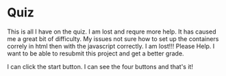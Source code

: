 # Quiz

This is all I have on the quiz. I am lost and requre more help. It has caused me a great bit of difficulty.
My issues not sure how to set up the containers correly in html then with the javascript correctly. I am lost!!! Please Help. I want to be able to resubmit this project and get a better grade.

I can click the start button. I can see the four buttons and that's it!
